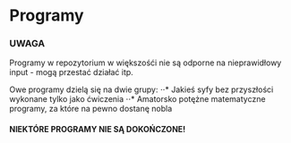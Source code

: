 # Programy

### UWAGA

Programy w repozytorium w większośći nie są odporne na
nieprawidłowy input - mogą przestać działać itp.

Owe programy dzielą się na dwie grupy:
    ⋅⋅* Jakieś syfy bez przyszłości wykonane tylko jako ćwiczenia
    ⋅⋅* Amatorsko potężne matematyczne programy, za które na pewno dostanę nobla

#### NIEKTÓRE PROGRAMY NIE SĄ DOKOŃCZONE!
